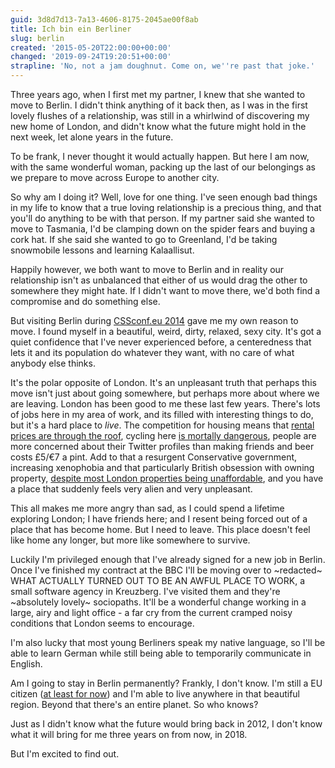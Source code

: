 ```yaml
---
guid: 3d8d7d13-7a13-4606-8175-2045ae00f8ab
title: Ich bin ein Berliner
slug: berlin
created: '2015-05-20T22:00:00+00:00'
changed: '2019-09-24T19:20:51+00:00'
strapline: 'No, not a jam doughnut. Come on, we''re past that joke.'
---
```


Three years ago, when I first met my partner, I knew that she wanted to move to Berlin. I didn't think anything of it back then, as I was in the first lovely flushes of a relationship, was still in a whirlwind of discovering my new home of London, and didn't know what the future might hold in the next week, let alone years in the future.

To be frank, I never thought it would actually happen. But here I am now, with the same wonderful woman, packing up the last of our belongings as we prepare to move across Europe to another city. 

So why am I doing it? Well, love for one thing. I've seen enough bad things in my life to know that a true loving relationship is a precious thing, and that you'll do anything to be with that person. If my partner said she wanted to move to Tasmania, I'd be clamping down on the spider fears and buying a cork hat. If she said she wanted to go to Greenland, I'd be taking snowmobile lessons and learning Kalaallisut. 

Happily however, we both want to move to Berlin and in reality our relationship isn't as unbalanced that either of us would drag the other to somewhere they might hate. If I didn't want to move there, we'd both find a compromise and do something else. 

But visiting Berlin during [CSSconf.eu 2014](http://2014.cssconf.eu) gave me my own reason to move. I found myself in a beautiful, weird, dirty, relaxed, sexy city. It's got a quiet confidence that I've never experienced before, a centeredness that lets it and its population do whatever they want, with no care of what anybody else thinks.

It's the polar opposite of London. It's an unpleasant truth that perhaps this move isn't just about going somewhere, but perhaps more about where we are leaving. London has been good to me these last few years. There's lots of jobs here in my area of work, and its filled with interesting things to do, but it's a hard place to *live*. The competition for housing means that [rental prices are through the roof](http://www.theguardian.com/money/2014/jan/27/renting-london-costs-twice-elsewhere), cycling here [is mortally dangerous](http://en.wikipedia.org/wiki/Cycling_in_London#2013_deaths), people are more concerned about their Twitter profiles than making friends and beer costs £5/€7 a pint. Add to that a resurgent Conservative government, increasing xenophobia and that particularly British obsession with owning property, [despite most London properties being unaffordable](http://www.huffingtonpost.co.uk/2015/05/01/london-house-prices_n_7187450.html), and you have a place that suddenly feels very alien and very unpleasant.

This all makes me more angry than sad, as I could spend a lifetime exploring London; I have friends here; and I resent being forced out of a place that has become home. But I need to leave. This place doesn't feel like home any longer, but more like somewhere to survive. 

Luckily I'm privileged enough that I've already signed for a new job in Berlin. Once I've finished my contract at the BBC I'll be moving over to ~redacted~ WHAT ACTUALLY TURNED OUT TO BE AN AWFUL PLACE TO WORK, a small software agency in Kreuzberg. I've visited them and they're ~absolutely lovely~ sociopaths. It'll be a wonderful change working in a large, airy and light office - a far cry from the current cramped noisy conditions that London seems to encourage. 

I'm also lucky that most young Berliners speak my native language, so I'll be able to learn German while still being able to temporarily communicate in English.

Am I going to stay in Berlin permanently? Frankly, I don't know. I'm still a EU citizen ([at least for now](http://en.wikipedia.org/wiki/Proposed_referendum_on_United_Kingdom_membership_of_the_European_Union)) and I'm able to live anywhere in that beautiful region. Beyond that there's an entire planet. So who knows? 

Just as I didn't know what the future would bring back in 2012, I don't know what it will bring for me three years on from now, in 2018. 

But I'm excited to find out.
